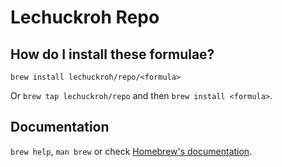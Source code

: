 # Lechuckroh Repo

## How do I install these formulae?

`brew install lechuckroh/repo/<formula>`

Or `brew tap lechuckroh/repo` and then `brew install <formula>`.

## Documentation

`brew help`, `man brew` or check [Homebrew's documentation](https://docs.brew.sh).
